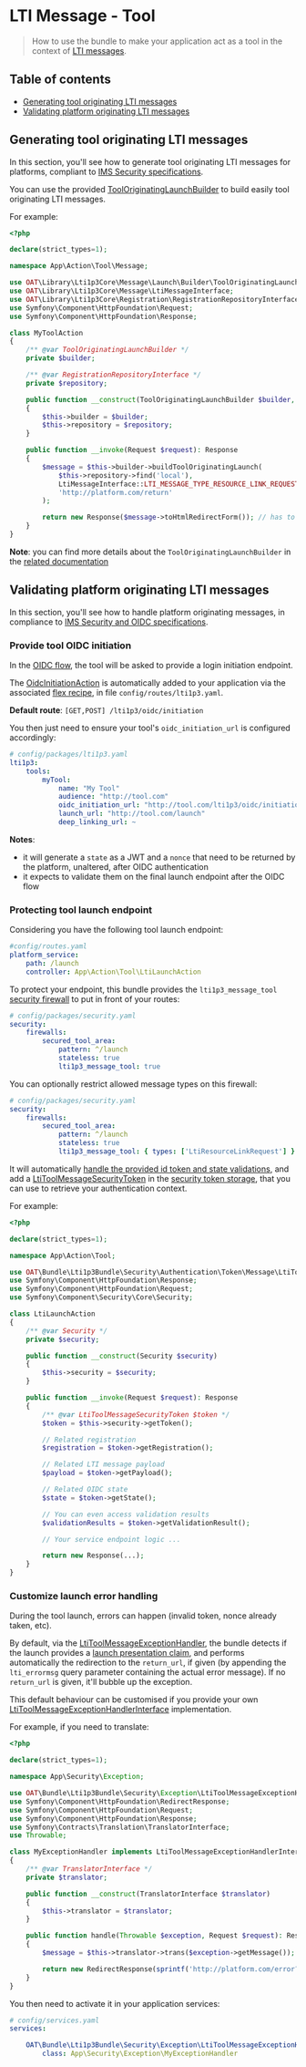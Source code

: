 # LTI Message - Tool

> How to use the bundle to make your application act as a tool in the context of [LTI messages](http://www.imsglobal.org/spec/lti/v1p3/#lti-message-general-details).

## Table of contents

- [Generating tool originating LTI messages](#generating-tool-originating-lti-messages)
- [Validating platform originating LTI messages](#validating-platform-originating-lti-messages)

## Generating tool originating LTI messages

In this section, you'll see how to generate tool originating LTI messages for platforms, compliant to [IMS Security specifications](https://www.imsglobal.org/spec/security/v1p0/#tool-originating-messages).

You can use the provided [ToolOriginatingLaunchBuilder](https://github.com/oat-sa/lib-lti1p3-core/blob/master/src/Message/Launch/Builder/ToolOriginatingLaunchBuilder.php) to build easily tool originating LTI messages.

For example:

```php
<?php

declare(strict_types=1);

namespace App\Action\Tool\Message;

use OAT\Library\Lti1p3Core\Message\Launch\Builder\ToolOriginatingLaunchBuilder;
use OAT\Library\Lti1p3Core\Message\LtiMessageInterface;
use OAT\Library\Lti1p3Core\Registration\RegistrationRepositoryInterface;
use Symfony\Component\HttpFoundation\Request;
use Symfony\Component\HttpFoundation\Response;

class MyToolAction
{
    /** @var ToolOriginatingLaunchBuilder */
    private $builder;

    /** @var RegistrationRepositoryInterface */
    private $repository;

    public function __construct(ToolOriginatingLaunchBuilder $builder, RegistrationRepositoryInterface $repository)
    {
        $this->builder = $builder;
        $this->repository = $repository;
    }

    public function __invoke(Request $request): Response
    {
        $message = $this->builder->buildToolOriginatingLaunch(
            $this->repository->find('local'),
            LtiMessageInterface::LTI_MESSAGE_TYPE_RESOURCE_LINK_REQUEST,
            'http://platform.com/return'
        );

        return new Response($message->toHtmlRedirectForm()); // has to be used this way due to the expected form POST platform side
    }
}
```

**Note**: you can find more details about the `ToolOriginatingLaunchBuilder` in the [related documentation](https://github.com/oat-sa/lib-lti1p3-core/blob/master/doc/message/tool-originating-messages.md#1---tool-side-launch-generation)

## Validating platform originating LTI messages

In this section, you'll see how to handle platform originating messages, in compliance to [IMS Security and OIDC specifications](https://www.imsglobal.org/spec/security/v1p0/#platform-originating-messages).

### Provide tool OIDC initiation

In the [OIDC flow](https://www.imsglobal.org/spec/security/v1p0/#step-2-authentication-request), the tool will be asked to provide a login initiation endpoint.

The [OidcInitiationAction](../../Action/Tool/Message/OidcInitiationAction.php) is automatically added to your application via the associated [flex recipe](https://github.com/symfony/recipes-contrib/tree/master/oat-sa/bundle-lti1p3), in file `config/routes/lti1p3.yaml`.

**Default route**: `[GET,POST] /lti1p3/oidc/initiation`

You then just need to ensure your tool's `oidc_initiation_url` is configured accordingly:

```yaml
# config/packages/lti1p3.yaml
lti1p3:
    tools:
        myTool:
            name: "My Tool"
            audience: "http://tool.com"
            oidc_initiation_url: "http://tool.com/lti1p3/oidc/initiation"
            launch_url: "http://tool.com/launch"
            deep_linking_url: ~
```
**Notes**:
- it will generate a `state` as a JWT and a `nonce` that need to be returned by the platform, unaltered, after OIDC authentication
- it expects to validate them on the final launch endpoint after the OIDC flow

### Protecting tool launch endpoint

Considering you have the following tool launch endpoint:

```yaml
#config/routes.yaml
platform_service:
    path: /launch
    controller: App\Action\Tool\LtiLaunchAction
```

To protect your endpoint, this bundle provides the `lti1p3_message_tool` [security firewall](../../Security/Firewall/Message/LtiToolMessageAuthenticator.php) to put in front of your routes:

```yaml
# config/packages/security.yaml
security:
    firewalls:
        secured_tool_area:
            pattern: ^/launch
            stateless: true
            lti1p3_message_tool: true
```

You can optionally restrict allowed message types on this firewall:

```yaml
# config/packages/security.yaml
security:
    firewalls:
        secured_tool_area:
            pattern: ^/launch
            stateless: true
            lti1p3_message_tool: { types: ['LtiResourceLinkRequest'] }
```

It will automatically [handle the provided id token and state validations](https://www.imsglobal.org/spec/security/v1p0/#authentication-response-validation), and add a [LtiToolMessageSecurityToken](../../Security/Authentication/Token/Message/LtiToolMessageSecurityToken.php) in the [security token storage](https://symfony.com/doc/current/security.html), that you can use to retrieve your authentication context.

For example:

```php
<?php

declare(strict_types=1);

namespace App\Action\Tool;

use OAT\Bundle\Lti1p3Bundle\Security\Authentication\Token\Message\LtiToolMessageSecurityToken;
use Symfony\Component\HttpFoundation\Response;
use Symfony\Component\HttpFoundation\Request;
use Symfony\Component\Security\Core\Security;

class LtiLaunchAction
{
    /** @var Security */
    private $security;

    public function __construct(Security $security)
    {
        $this->security = $security;
    }

    public function __invoke(Request $request): Response
    {
        /** @var LtiToolMessageSecurityToken $token */
        $token = $this->security->getToken();

        // Related registration
        $registration = $token->getRegistration();

        // Related LTI message payload
        $payload = $token->getPayload();

        // Related OIDC state
        $state = $token->getState();

        // You can even access validation results
        $validationResults = $token->getValidationResult();

        // Your service endpoint logic ...

        return new Response(...);
    }
}
```

### Customize launch error handling

During the tool launch, errors can happen (invalid token, nonce already taken, etc).

By default, via the [LtiToolMessageExceptionHandler](../../Security/Exception/LtiToolMessageExceptionHandler.php), the bundle detects if the launch provides a [launch presentation claim](http://www.imsglobal.org/spec/lti/v1p3/#launch-presentation-claim), and performs automatically the redirection to the `return_url`, if given (by appending the `lti_errormsg` query parameter containing the actual error message). If no `return_url` is given, it'll bubble up the exception.

This default behaviour can be customised if you provide your own [LtiToolMessageExceptionHandlerInterface](../../Security/Exception/LtiToolMessageExceptionHandlerInterface.php) implementation.

For example, if you need to translate:

```php
<?php

declare(strict_types=1);

namespace App\Security\Exception;

use OAT\Bundle\Lti1p3Bundle\Security\Exception\LtiToolMessageExceptionHandlerInterface;
use Symfony\Component\HttpFoundation\RedirectResponse;
use Symfony\Component\HttpFoundation\Request;
use Symfony\Component\HttpFoundation\Response;
use Symfony\Contracts\Translation\TranslatorInterface;
use Throwable;

class MyExceptionHandler implements LtiToolMessageExceptionHandlerInterface
{
    /** @var TranslatorInterface */
    private $translator;

    public function __construct(TranslatorInterface $translator)
    {
        $this->translator = $translator;
    }

    public function handle(Throwable $exception, Request $request): Response
    {
        $message = $this->translator->trans($exception->getMessage());

        return new RedirectResponse(sprintf('http://platform.com/error?lti_errormsg=%s', $message));
    }
}
```

You then need to activate it in your application services:

```yaml
# config/services.yaml
services:

    OAT\Bundle\Lti1p3Bundle\Security\Exception\LtiToolMessageExceptionHandlerInterface:
        class: App\Security\Exception\MyExceptionHandler
```
